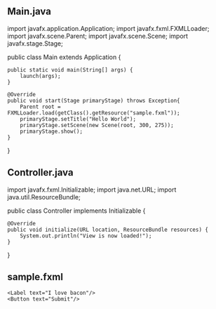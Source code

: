 ## Main.java
import javafx.application.Application;
import javafx.fxml.FXMLLoader;
import javafx.scene.Parent;
import javafx.scene.Scene;
import javafx.stage.Stage;

public class Main extends Application {

    public static void main(String[] args) {
        launch(args);
    }

    @Override
    public void start(Stage primaryStage) throws Exception{
        Parent root = FXMLLoader.load(getClass().getResource("sample.fxml"));
        primaryStage.setTitle("Hello World");
        primaryStage.setScene(new Scene(root, 300, 275));
        primaryStage.show();
    }


}


## Controller.java
import javafx.fxml.Initializable;
import java.net.URL;
import java.util.ResourceBundle;

public class Controller implements Initializable {

    @Override
    public void initialize(URL location, ResourceBundle resources) {
        System.out.println("View is now loaded!");
    }

}

## sample.fxml
<?xml version="1.0" encoding="UTF-8"?>
<?import javafx.scene.control.*?>
<?import javafx.scene.layout.*?>

<VBox prefHeight="400.0" prefWidth="600.0" xmlns="http://javafx.com/javafx/8" xmlns:fx="http://javafx.com/fxml"
      fx:controller="sample.Controller">
    
    <Label text="I love bacon"/>
    <Button text="Submit"/>
    
</VBox>
